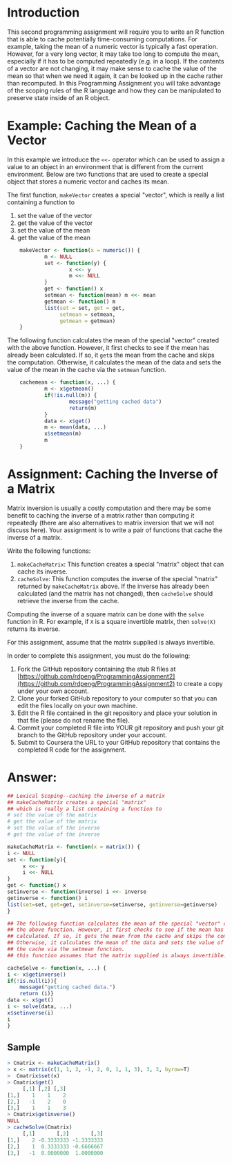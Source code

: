 # Introduction

This second programming assignment will require you to write an R
function that is able to cache potentially time-consuming computations.
For example, taking the mean of a numeric vector is typically a fast
operation. However, for a very long vector, it may take too long to
compute the mean, especially if it has to be computed repeatedly (e.g.
in a loop). If the contents of a vector are not changing, it may make
sense to cache the value of the mean so that when we need it again, it
can be looked up in the cache rather than recomputed. In this
Programming Assignment you will take advantage of the scoping rules of
the R language and how they can be manipulated to preserve state inside
of an R object.

# Example: Caching the Mean of a Vector

In this example we introduce the `<<-` operator which can be used to
assign a value to an object in an environment that is different from the
current environment. Below are two functions that are used to create a
special object that stores a numeric vector and caches its mean.

The first function, `makeVector` creates a special "vector", which is
really a list containing a function to

1.  set the value of the vector
2.  get the value of the vector
3.  set the value of the mean
4.  get the value of the mean

```r
    makeVector <- function(x = numeric()) {
            m <- NULL
            set <- function(y) {
                    x <<- y
                    m <<- NULL
            }
            get <- function() x
            setmean <- function(mean) m <<- mean
            getmean <- function() m
            list(set = set, get = get,
                 setmean = setmean,
                 getmean = getmean)
    }
```
The following function calculates the mean of the special "vector"
created with the above function. However, it first checks to see if the
mean has already been calculated. If so, it `get`s the mean from the
cache and skips the computation. Otherwise, it calculates the mean of
the data and sets the value of the mean in the cache via the `setmean`
function.
```r
    cachemean <- function(x, ...) {
            m <- x$getmean()
            if(!is.null(m)) {
                    message("getting cached data")
                    return(m)
            }
            data <- x$get()
            m <- mean(data, ...)
            x$setmean(m)
            m
    }
```
# Assignment: Caching the Inverse of a Matrix

Matrix inversion is usually a costly computation and there may be some
benefit to caching the inverse of a matrix rather than computing it
repeatedly (there are also alternatives to matrix inversion that we will
not discuss here). Your assignment is to write a pair of functions that
cache the inverse of a matrix.

Write the following functions:

1.  `makeCacheMatrix`: This function creates a special "matrix" object
    that can cache its inverse.
2.  `cacheSolve`: This function computes the inverse of the special
    "matrix" returned by `makeCacheMatrix` above. If the inverse has
    already been calculated (and the matrix has not changed), then
    `cacheSolve` should retrieve the inverse from the cache.

Computing the inverse of a square matrix can be done with the `solve`
function in R. For example, if `X` is a square invertible matrix, then
`solve(X)` returns its inverse.

For this assignment, assume that the matrix supplied is always
invertible.

In order to complete this assignment, you must do the following:

1.  Fork the GitHub repository containing the stub R files at
    [https://github.com/rdpeng/ProgrammingAssignment2](https://github.com/rdpeng/ProgrammingAssignment2)
    to create a copy under your own account.
2.  Clone your forked GitHub repository to your computer so that you can
    edit the files locally on your own machine.
3.  Edit the R file contained in the git repository and place your
    solution in that file (please do not rename the file).
4.  Commit your completed R file into YOUR git repository and push your
    git branch to the GitHub repository under your account.
5.  Submit to Coursera the URL to your GitHub repository that contains
    the completed R code for the assignment.

# Answer:
```r
## Lexical Scoping--caching the inverse of a matrix
## makeCacheMatrix creates a special "matrix"
## which is really a list containing a function to 
# set the value of the matrix
# get the value of the matrix
# set the value of the inverse
# get the value of the inverse

makeCacheMatrix <- function(x = matrix()) {
i <- NULL
set <- function(y){
     x <<- y
     i <<- NULL
}
get <- function() x
setinverse <- function(inverse) i <<- inverse
getinverse <- function() i
list(set=set, get=get, setinverse=setinverse, getinverse=getinverse)
}

## The following function calculates the mean of the special "vector" created with 
## the above function. However, it first checks to see if the mean has already been 
## calculated. If so, it gets the mean from the cache and skips the computation. 
## Otherwise, it calculates the mean of the data and sets the value of the mean in 
## the cache via the setmean function.
## this function assumes that the matrix supplied is always invertible.

cacheSolve <- function(x, ...) {
i <- x$getinverse()
if(!is.null(i)){
    message("getting cached data.")
    return (i)}
data <- x$get()
i <- solve(data, ...)
x$setinverse(i)
i
}
```

## Sample
```r
> Cmatrix <- makeCacheMatrix()
> x <- matrix(c(1, 1, 2, -1, 2, 0, 1, 1, 3), 3, 3, byrow=T)
>  Cmatrix$set(x)
> Cmatrix$get()
     [,1] [,2] [,3]
[1,]    1    1    2
[2,]   -1    2    0
[3,]    1    1    3
> Cmatrix$getinverse()
NULL
> cacheSolve(Cmatrix)
     [,1]       [,2]       [,3]
[1,]    2 -0.3333333 -1.3333333
[2,]    1  0.3333333 -0.6666667
[3,]   -1  0.0000000  1.0000000
```
